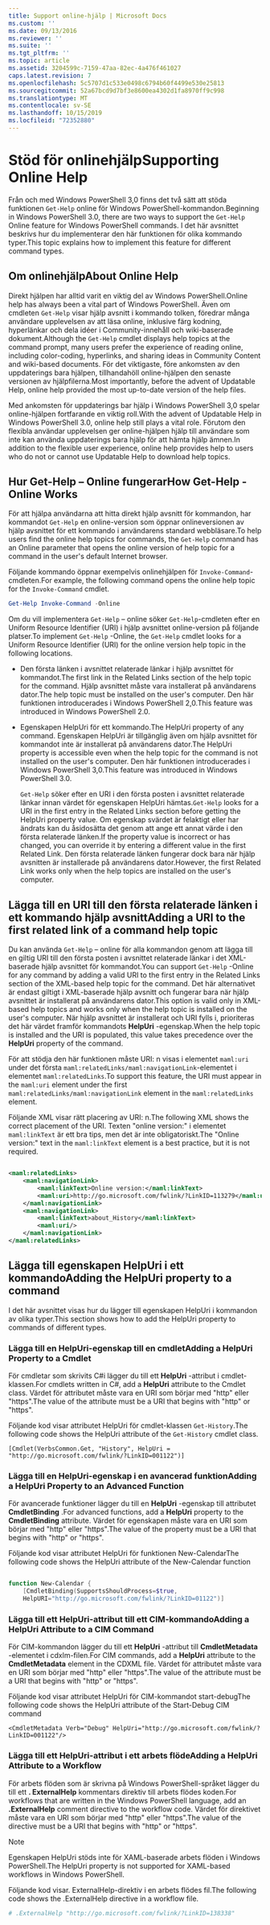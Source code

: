 ```yaml
---
title: Support online-hjälp | Microsoft Docs
ms.custom: ''
ms.date: 09/13/2016
ms.reviewer: ''
ms.suite: ''
ms.tgt_pltfrm: ''
ms.topic: article
ms.assetid: 3204599c-7159-47aa-82ec-4a476f461027
caps.latest.revision: 7
ms.openlocfilehash: 5c5707d1c533e0498c6794b60f4499e530e25813
ms.sourcegitcommit: 52a67bcd9d7bf3e8600ea4302d1fa8970ff9c998
ms.translationtype: MT
ms.contentlocale: sv-SE
ms.lasthandoff: 10/15/2019
ms.locfileid: "72352880"
---
```

# <a name="supporting-online-help"></a><span data-ttu-id="78829-102">Stöd för onlinehjälp</span><span class="sxs-lookup"><span data-stu-id="78829-102">Supporting Online Help</span></span>

<span data-ttu-id="78829-103">Från och med Windows PowerShell 3,0 finns det två sätt att stöda funktionen `Get-Help` online för Windows PowerShell-kommandon.</span><span class="sxs-lookup"><span data-stu-id="78829-103">Beginning in Windows PowerShell 3.0, there are two ways to support the `Get-Help` Online feature for Windows PowerShell commands.</span></span> <span data-ttu-id="78829-104">I det här avsnittet beskrivs hur du implementerar den här funktionen för olika kommando typer.</span><span class="sxs-lookup"><span data-stu-id="78829-104">This topic explains how to implement this feature for different command types.</span></span>

## <a name="about-online-help"></a><span data-ttu-id="78829-105">Om onlinehjälp</span><span class="sxs-lookup"><span data-stu-id="78829-105">About Online Help</span></span>

<span data-ttu-id="78829-106">Direkt hjälpen har alltid varit en viktig del av Windows PowerShell.</span><span class="sxs-lookup"><span data-stu-id="78829-106">Online help has always been a vital part of Windows PowerShell.</span></span> <span data-ttu-id="78829-107">Även om cmdleten `Get-Help` visar hjälp avsnitt i kommando tolken, föredrar många användare upplevelsen av att läsa online, inklusive färg kodning, hyperlänkar och dela idéer i Community-innehåll och wiki-baserade dokument.</span><span class="sxs-lookup"><span data-stu-id="78829-107">Although the `Get-Help` cmdlet displays help topics at the command prompt, many users prefer the experience of reading online, including color-coding, hyperlinks, and sharing ideas in Community Content and wiki-based documents.</span></span> <span data-ttu-id="78829-108">För det viktigaste, före ankomsten av den uppdaterings bara hjälpen, tillhandahöll online-hjälpen den senaste versionen av hjälpfilerna.</span><span class="sxs-lookup"><span data-stu-id="78829-108">Most importantly, before the advent of Updatable Help, online help provided the most up-to-date version of the help files.</span></span>

<span data-ttu-id="78829-109">Med ankomsten för uppdaterings bar hjälp i Windows PowerShell 3,0 spelar online-hjälpen fortfarande en viktig roll.</span><span class="sxs-lookup"><span data-stu-id="78829-109">With the advent of Updatable Help in Windows PowerShell 3.0, online help still plays a vital role.</span></span> <span data-ttu-id="78829-110">Förutom den flexibla användar upplevelsen ger online-hjälpen hjälp till användare som inte kan använda uppdaterings bara hjälp för att hämta hjälp ämnen.</span><span class="sxs-lookup"><span data-stu-id="78829-110">In addition to the flexible user experience, online help provides help to users who do not or cannot use Updatable Help to download help topics.</span></span>

## <a name="how-get-help--online-works"></a><span data-ttu-id="78829-111">Hur Get-Help – Online fungerar</span><span class="sxs-lookup"><span data-stu-id="78829-111">How Get-Help -Online Works</span></span>

<span data-ttu-id="78829-112">För att hjälpa användarna att hitta direkt hjälp avsnitt för kommandon, har kommandot `Get-Help` en online-version som öppnar onlineversionen av hjälp avsnittet för ett kommando i användarens standard webbläsare.</span><span class="sxs-lookup"><span data-stu-id="78829-112">To help users find the online help topics for commands, the `Get-Help` command has an Online parameter that opens the online version of help topic for a command in the user's default Internet browser.</span></span>

<span data-ttu-id="78829-113">Följande kommando öppnar exempelvis onlinehjälpen för `Invoke-Command`-cmdleten.</span><span class="sxs-lookup"><span data-stu-id="78829-113">For example, the following command opens the online help topic for the `Invoke-Command` cmdlet.</span></span>

```powershell
Get-Help Invoke-Command -Online
```

<span data-ttu-id="78829-114">Om du vill implementera `Get-Help` – online söker `Get-Help`-cmdleten efter en Uniform Resource Identifier (URI) i hjälp avsnittet online-version på följande platser.</span><span class="sxs-lookup"><span data-stu-id="78829-114">To implement `Get-Help` -Online, the `Get-Help` cmdlet looks for a Uniform Resource Identifier (URI) for the online version help topic in the following locations.</span></span>

- <span data-ttu-id="78829-115">Den första länken i avsnittet relaterade länkar i hjälp avsnittet för kommandot.</span><span class="sxs-lookup"><span data-stu-id="78829-115">The first link in the Related Links section of the help topic for the command.</span></span> <span data-ttu-id="78829-116">Hjälp avsnittet måste vara installerat på användarens dator.</span><span class="sxs-lookup"><span data-stu-id="78829-116">The help topic must be installed on the user's computer.</span></span> <span data-ttu-id="78829-117">Den här funktionen introducerades i Windows PowerShell 2,0.</span><span class="sxs-lookup"><span data-stu-id="78829-117">This feature was introduced in Windows PowerShell 2.0.</span></span>

- <span data-ttu-id="78829-118">Egenskapen HelpUri för ett kommando.</span><span class="sxs-lookup"><span data-stu-id="78829-118">The HelpUri property of any command.</span></span> <span data-ttu-id="78829-119">Egenskapen HelpUri är tillgänglig även om hjälp avsnittet för kommandot inte är installerat på användarens dator.</span><span class="sxs-lookup"><span data-stu-id="78829-119">The HelpUri property is accessible even when the help topic for the command is not installed on the user's computer.</span></span> <span data-ttu-id="78829-120">Den här funktionen introducerades i Windows PowerShell 3,0.</span><span class="sxs-lookup"><span data-stu-id="78829-120">This feature was introduced in Windows PowerShell 3.0.</span></span>

  <span data-ttu-id="78829-121">`Get-Help` söker efter en URI i den första posten i avsnittet relaterade länkar innan värdet för egenskapen HelpUri hämtas.</span><span class="sxs-lookup"><span data-stu-id="78829-121">`Get-Help` looks for a URI in the first entry in the Related Links section before getting the HelpUri property value.</span></span> <span data-ttu-id="78829-122">Om egenskap svärdet är felaktigt eller har ändrats kan du åsidosätta det genom att ange ett annat värde i den första relaterade länken.</span><span class="sxs-lookup"><span data-stu-id="78829-122">If the property value is incorrect or has changed, you can override it by entering a different value in the first Related Link.</span></span> <span data-ttu-id="78829-123">Den första relaterade länken fungerar dock bara när hjälp avsnitten är installerade på användarens dator.</span><span class="sxs-lookup"><span data-stu-id="78829-123">However, the first Related Link works only when the help topics are installed on the user's computer.</span></span>

## <a name="adding-a-uri-to-the-first-related-link-of-a-command-help-topic"></a><span data-ttu-id="78829-124">Lägga till en URI till den första relaterade länken i ett kommando hjälp avsnitt</span><span class="sxs-lookup"><span data-stu-id="78829-124">Adding a URI to the first related link of a command help topic</span></span>

<span data-ttu-id="78829-125">Du kan använda `Get-Help` – online för alla kommandon genom att lägga till en giltig URI till den första posten i avsnittet relaterade länkar i det XML-baserade hjälp avsnittet för kommandot.</span><span class="sxs-lookup"><span data-stu-id="78829-125">You can support `Get-Help` -Online for any command by adding a valid URI to the first entry in the Related Links section of the XML-based help topic for the command.</span></span> <span data-ttu-id="78829-126">Det här alternativet är endast giltigt i XML-baserade hjälp avsnitt och fungerar bara när hjälp avsnittet är installerat på användarens dator.</span><span class="sxs-lookup"><span data-stu-id="78829-126">This option is valid only in XML-based help topics and works only when the help topic is installed on the user's computer.</span></span> <span data-ttu-id="78829-127">När hjälp avsnittet är installerat och URI fylls i, prioriteras det här värdet framför kommandots **HelpUri** -egenskap.</span><span class="sxs-lookup"><span data-stu-id="78829-127">When the help topic is installed and the URI is populated, this value takes precedence over the **HelpUri** property of the command.</span></span>

<span data-ttu-id="78829-128">För att stödja den här funktionen måste URI: n visas i elementet `maml:uri` under det första `maml:relatedLinks/maml:navigationLink`-elementet i elementet `maml:relatedLinks`.</span><span class="sxs-lookup"><span data-stu-id="78829-128">To support this feature, the URI must appear in the `maml:uri` element under the first `maml:relatedLinks/maml:navigationLink` element in the `maml:relatedLinks` element.</span></span>

<span data-ttu-id="78829-129">Följande XML visar rätt placering av URI: n.</span><span class="sxs-lookup"><span data-stu-id="78829-129">The following XML shows the correct placement of the URI.</span></span> <span data-ttu-id="78829-130">Texten "online version:" i elementet `maml:linkText` är ett bra tips, men det är inte obligatoriskt.</span><span class="sxs-lookup"><span data-stu-id="78829-130">The "Online version:" text in the `maml:linkText` element is a best practice, but it is not required.</span></span>

```xml

<maml:relatedLinks>
    <maml:navigationLink>
        <maml:linkText>Online version:</maml:linkText>
        <maml:uri>http://go.microsoft.com/fwlink/?LinkID=113279</maml:uri>
    </maml:navigationLink>
    <maml:navigationLink>
        <maml:linkText>about_History</maml:linkText>
        <maml:uri/>
    </maml:navigationLink>
</maml:relatedLinks>
```

## <a name="adding-the-helpuri-property-to-a-command"></a><span data-ttu-id="78829-131">Lägga till egenskapen HelpUri i ett kommando</span><span class="sxs-lookup"><span data-stu-id="78829-131">Adding the HelpUri property to a command</span></span>

<span data-ttu-id="78829-132">I det här avsnittet visas hur du lägger till egenskapen HelpUri i kommandon av olika typer.</span><span class="sxs-lookup"><span data-stu-id="78829-132">This section shows how to add the HelpUri property to commands of different types.</span></span>

### <a name="adding-a-helpuri-property-to-a-cmdlet"></a><span data-ttu-id="78829-133">Lägga till en HelpUri-egenskap till en cmdlet</span><span class="sxs-lookup"><span data-stu-id="78829-133">Adding a HelpUri Property to a Cmdlet</span></span>

<span data-ttu-id="78829-134">För cmdletar som skrivits C#i lägger du till ett **HelpUri** -attribut i cmdlet-klassen.</span><span class="sxs-lookup"><span data-stu-id="78829-134">For cmdlets written in C#, add a **HelpUri** attribute to the Cmdlet class.</span></span> <span data-ttu-id="78829-135">Värdet för attributet måste vara en URI som börjar med "http" eller "https".</span><span class="sxs-lookup"><span data-stu-id="78829-135">The value of the attribute must be a URI that begins with "http" or "https".</span></span>

<span data-ttu-id="78829-136">Följande kod visar attributet HelpUri för cmdlet-klassen `Get-History`.</span><span class="sxs-lookup"><span data-stu-id="78829-136">The following code shows the HelpUri attribute of the `Get-History` cmdlet class.</span></span>

```
[Cmdlet(VerbsCommon.Get, "History", HelpUri = "http://go.microsoft.com/fwlink/?LinkID=001122")]
```

### <a name="adding-a-helpuri-property-to-an-advanced-function"></a><span data-ttu-id="78829-137">Lägga till en HelpUri-egenskap i en avancerad funktion</span><span class="sxs-lookup"><span data-stu-id="78829-137">Adding a HelpUri Property to an Advanced Function</span></span>

<span data-ttu-id="78829-138">För avancerade funktioner lägger du till en **HelpUri** -egenskap till attributet **CmdletBinding** .</span><span class="sxs-lookup"><span data-stu-id="78829-138">For advanced functions, add a **HelpUri** property to the **CmdletBinding** attribute.</span></span> <span data-ttu-id="78829-139">Värdet för egenskapen måste vara en URI som börjar med "http" eller "https".</span><span class="sxs-lookup"><span data-stu-id="78829-139">The value of the property must be a URI that begins with "http" or "https".</span></span>

<span data-ttu-id="78829-140">Följande kod visar attributet HelpUri för funktionen New-Calendar</span><span class="sxs-lookup"><span data-stu-id="78829-140">The following code shows the HelpUri attribute of the New-Calendar function</span></span>

```powershell

function New-Calendar {
    [CmdletBinding(SupportsShouldProcess=$true,
    HelpURI="http://go.microsoft.com/fwlink/?LinkID=01122")]
```

### <a name="adding-a-helpuri-attribute-to-a-cim-command"></a><span data-ttu-id="78829-141">Lägga till ett HelpUri-attribut till ett CIM-kommando</span><span class="sxs-lookup"><span data-stu-id="78829-141">Adding a HelpUri Attribute to a CIM Command</span></span>

<span data-ttu-id="78829-142">För CIM-kommandon lägger du till ett **HelpUri** -attribut till **CmdletMetadata** -elementet i cdxlm-filen.</span><span class="sxs-lookup"><span data-stu-id="78829-142">For CIM commands, add a **HelpUri** attribute to the **CmdletMetadata** element in the CDXML file.</span></span> <span data-ttu-id="78829-143">Värdet för attributet måste vara en URI som börjar med "http" eller "https".</span><span class="sxs-lookup"><span data-stu-id="78829-143">The value of the attribute must be a URI that begins with "http" or "https".</span></span>

<span data-ttu-id="78829-144">Följande kod visar attributet HelpUri för CIM-kommandot start-debug</span><span class="sxs-lookup"><span data-stu-id="78829-144">The following code shows the HelpUri attribute of the Start-Debug CIM command</span></span>

```
<CmdletMetadata Verb="Debug" HelpUri="http://go.microsoft.com/fwlink/?LinkID=001122"/>
```

### <a name="adding-a-helpuri-attribute-to-a-workflow"></a><span data-ttu-id="78829-145">Lägga till ett HelpUri-attribut i ett arbets flöde</span><span class="sxs-lookup"><span data-stu-id="78829-145">Adding a HelpUri Attribute to a Workflow</span></span>

<span data-ttu-id="78829-146">För arbets flöden som är skrivna på Windows PowerShell-språket lägger du till ett **. ExternalHelp** kommentars direktiv till arbets flödes koden.</span><span class="sxs-lookup"><span data-stu-id="78829-146">For workflows that are written in the Windows PowerShell language, add an **.ExternalHelp** comment directive to the workflow code.</span></span> <span data-ttu-id="78829-147">Värdet för direktivet måste vara en URI som börjar med "http" eller "https".</span><span class="sxs-lookup"><span data-stu-id="78829-147">The value of the directive must be a URI that begins with "http" or "https".</span></span>

> [!NOTE]
> <span data-ttu-id="78829-148">Egenskapen HelpUri stöds inte för XAML-baserade arbets flöden i Windows PowerShell.</span><span class="sxs-lookup"><span data-stu-id="78829-148">The HelpUri property is not supported for XAML-based workflows in Windows PowerShell.</span></span>

<span data-ttu-id="78829-149">Följande kod visar. ExternalHelp-direktiv i en arbets flödes fil.</span><span class="sxs-lookup"><span data-stu-id="78829-149">The following code shows the .ExternalHelp directive in a workflow file.</span></span>

```powershell
# .ExternalHelp "http://go.microsoft.com/fwlink/?LinkID=138338"
```